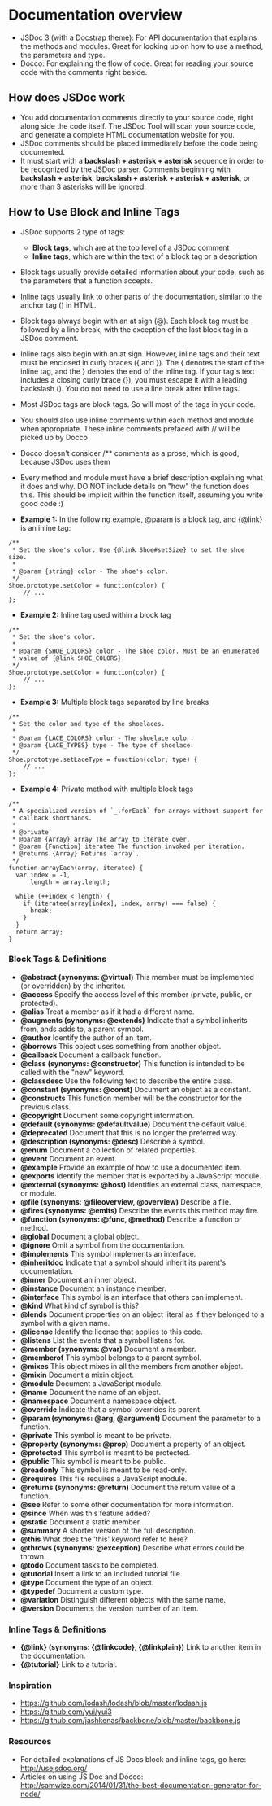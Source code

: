 # Documentation overview
- JSDoc 3 (with a Docstrap theme): For API documentation that explains the methods and modules. Great for looking up on how to use a method, the parameters and type.
- Docco: For explaining the flow of code. Great for reading your source code with the comments right beside.

## How does JSDoc work
- You add documentation comments directly to your source code, right along side the code itself. The JSDoc Tool will scan your source code, and generate a complete HTML documentation website for you.
- JSDoc comments should be placed immediately before the code being documented.
- It must start with a __backslash + asterisk + asterisk__ sequence in order to be recognized by the JSDoc parser. Comments beginning with __backslash + asterisk__, __backslash + asterisk + asterisk + asterisk__, or more than 3 asterisks will be ignored.

## How to Use Block and Inline Tags
- JSDoc supports 2 type of tags:
  - __Block tags__, which are at the top level of a JSDoc comment
  - __Inline tags__, which are within the text of a block tag or a description
- Block tags usually provide detailed information about your code, such as the parameters that a function accepts.
- Inline tags usually link to other parts of the documentation, similar to the anchor tag (<a>) in HTML.
- Block tags always begin with an at sign (@). Each block tag must be followed by a line break, with the exception of the last block tag in a JSDoc comment.
- Inline tags also begin with an at sign. However, inline tags and their text must be enclosed in curly braces ({ and }). The { denotes the start of the inline tag, and the } denotes the end of the inline tag. If your tag's text includes a closing curly brace (}), you must escape it with a leading backslash (\). You do not need to use a line break after inline tags.
- Most JSDoc tags are block tags. So will most of the tags in your code.
- You should also use inline comments within each method and module when appropriate. These inline comments prefaced with // will be picked up by Docco
- Docco doesn't consider /** comments as a prose, which is good, because JSDoc uses them
- Every method and module must have a brief description explaining what it does and why. DO NOT include details on "how" the function does this. This should be implicit within the function itself, assuming you write good code :)

- __Example 1:__ In the following example, @param is a block tag, and {@link} is an inline tag:
```
/**
 * Set the shoe's color. Use {@link Shoe#setSize} to set the shoe size.
 *
 * @param {string} color - The shoe's color.
 */
Shoe.prototype.setColor = function(color) {
    // ...
};
```
- __Example 2:__
Inline tag used within a block tag
```
/**
 * Set the shoe's color.
 *
 * @param {SHOE_COLORS} color - The shoe color. Must be an enumerated
 * value of {@link SHOE_COLORS}.
 */
Shoe.prototype.setColor = function(color) {
    // ...
};
```
- __Example 3:__ Multiple block tags separated by line breaks
```
/**
 * Set the color and type of the shoelaces.
 *
 * @param {LACE_COLORS} color - The shoelace color.
 * @param {LACE_TYPES} type - The type of shoelace.
 */
Shoe.prototype.setLaceType = function(color, type) {
    // ...
};
```
- __Example 4:__ Private method with multiple block tags

```
/**
 * A specialized version of `_.forEach` for arrays without support for
 * callback shorthands.
 *
 * @private
 * @param {Array} array The array to iterate over.
 * @param {Function} iteratee The function invoked per iteration.
 * @returns {Array} Returns `array`.
 */
function arrayEach(array, iteratee) {
  var index = -1,
      length = array.length;

  while (++index < length) {
    if (iteratee(array[index], index, array) === false) {
      break;
    }
  }
  return array;
}

```

### Block Tags & Definitions
- __@abstract (synonyms: @virtual)__
This member must be implemented (or overridden) by the inheritor.
- __@access__
Specify the access level of this member (private, public, or protected).
- __@alias__
Treat a member as if it had a different name.
- __@augments (synonyms: @extends)__
Indicate that a symbol inherits from, ands adds to, a parent symbol.
- __@author__
Identify the author of an item.
- __@borrows__
This object uses something from another object.
- __@callback__
Document a callback function.
- __@class (synonyms: @constructor)__
This function is intended to be called with the "new" keyword.
- __@classdesc__
Use the following text to describe the entire class.
- __@constant (synonyms: @const)__
Document an object as a constant.
- __@constructs__
This function member will be the constructor for the previous class.
- __@copyright__
Document some copyright information.
- __@default (synonyms: @defaultvalue)__
Document the default value.
- __@deprecated__
Document that this is no longer the preferred way.
- __@description (synonyms: @desc)__
Describe a symbol.
- __@enum__
Document a collection of related properties.
- __@event__
Document an event.
- __@example__
Provide an example of how to use a documented item.
- __@exports__
Identify the member that is exported by a JavaScript module.
- __@external (synonyms: @host)__
Identifies an external class, namespace, or module.
- __@file (synonyms: @fileoverview, @overview)__
Describe a file.
- __@fires (synonyms: @emits)__
Describe the events this method may fire.
- __@function (synonyms: @func, @method)__
Describe a function or method.
- __@global__
Document a global object.
- __@ignore__
Omit a symbol from the documentation.
- __@implements__
This symbol implements an interface.
- __@inheritdoc__
Indicate that a symbol should inherit its parent's documentation.
- __@inner__
Document an inner object.
- __@instance__
Document an instance member.
- __@interface__
This symbol is an interface that others can implement.
- __@kind__
What kind of symbol is this?
- __@lends__
Document properties on an object literal as if they belonged to a symbol with a given name.
- __@license__
Identify the license that applies to this code.
- __@listens__
List the events that a symbol listens for.
- __@member (synonyms: @var)__
Document a member.
- __@memberof__
This symbol belongs to a parent symbol.
- __@mixes__
This object mixes in all the members from another object.
- __@mixin__
Document a mixin object.
- __@module__
Document a JavaScript module.
- __@name__
Document the name of an object.
- __@namespace__
Document a namespace object.
- __@override__
Indicate that a symbol overrides its parent.
- __@param (synonyms: @arg, @argument)__
Document the parameter to a function.
- __@private__
This symbol is meant to be private.
- __@property (synonyms: @prop)__
Document a property of an object.
- __@protected__
This symbol is meant to be protected.
- __@public__
This symbol is meant to be public.
- __@readonly__
This symbol is meant to be read-only.
- __@requires__
This file requires a JavaScript module.
- __@returns (synonyms: @return)__
Document the return value of a function.
- __@see__
Refer to some other documentation for more information.
- __@since__
When was this feature added?
- __@static__
Document a static member.
- __@summary__
A shorter version of the full description.
- __@this__
What does the 'this' keyword refer to here?
- __@throws (synonyms: @exception)__
Describe what errors could be thrown.
- __@todo__
Document tasks to be completed.
- __@tutorial__
Insert a link to an included tutorial file.
- __@type__
Document the type of an object.
- __@typedef__
Document a custom type.
- __@variation__
Distinguish different objects with the same name.
- __@version__
Documents the version number of an item.

### Inline Tags & Definitions
- __{@link} (synonyms: {@linkcode}, {@linkplain})__
Link to another item in the documentation.
- __{@tutorial}__
Link to a tutorial.

### Inspiration
- https://github.com/lodash/lodash/blob/master/lodash.js
- https://github.com/yui/yui3
- https://github.com/jashkenas/backbone/blob/master/backbone.js

### Resources
- For detailed explanations of JS Docs block and inline tags, go here: http://usejsdoc.org/
- Articles on using JS Doc and Docco: http://samwize.com/2014/01/31/the-best-documentation-generator-for-node/
